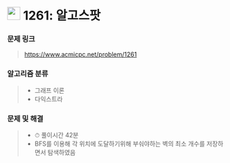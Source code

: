 # <img src="https://d2gd6pc034wcta.cloudfront.net/tier/12.svg" width="30">  1261: 알고스팟

### 문제 링크

> https://www.acmicpc.net/problem/1261



### 알고리즘 분류

>- 그래프 이론
>- 다익스트라



### 문제 및 해결

>- ⏱ 풀이시간 42분
>- BFS를 이용해 각 위치에 도달하기위해 부숴야하는 벽의 최소 개수를 저장하면서 탐색하였음

